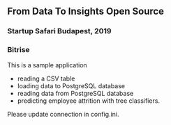 
## From Data To Insights Open Source
### Startup Safari Budapest, 2019
### Bitrise


This is a sample application

- reading a CSV table
- loading data to PostgreSQL database
- reading data from PostgreSQL database
- predicting employee attrition with tree classifiers.

Please update connection in config.ini.

